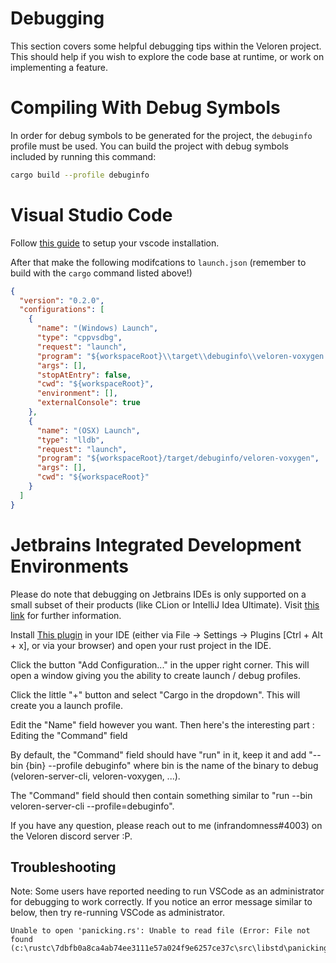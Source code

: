 # Debugging

This section covers some helpful debugging tips within the Veloren project. This should help if you wish to explore the code base at runtime, or work on implementing a feature.

# Compiling With Debug Symbols

In order for debug symbols to be generated for the project, the `debuginfo` profile must be used. You can build the project with debug symbols included by running this command:

```bash
cargo build --profile debuginfo
```

# Visual Studio Code

Follow [this guide](https://www.forrestthewoods.com/blog/how-to-debug-rust-with-visual-studio-code/) to setup your vscode installation.

After that make the following modifcations to `launch.json` (remember to build with the `cargo` command listed above!)

```json
{
  "version": "0.2.0",
  "configurations": [
    {
      "name": "(Windows) Launch",
      "type": "cppvsdbg",
      "request": "launch",
      "program": "${workspaceRoot}\\target\\debuginfo\\veloren-voxygen.exe",
      "args": [],
      "stopAtEntry": false,
      "cwd": "${workspaceRoot}",
      "environment": [],
      "externalConsole": true
    },
    {
      "name": "(OSX) Launch",
      "type": "lldb",
      "request": "launch",
      "program": "${workspaceRoot}/target/debuginfo/veloren-voxygen",
      "args": [],
      "cwd": "${workspaceRoot}"
    }
  ]
}
```

# Jetbrains Integrated Development Environments
Please do note that debugging on Jetbrains IDEs is only supported on a small subset of their products (like CLion or IntelliJ Idea Ultimate). Visit [this link](https://github.com/intellij-rust/intellij-rust) for further information.

Install [This plugin](https://github.com/intellij-rust/intellij-rust) in your IDE (either via File -> Settings -> Plugins [Ctrl + Alt + x], or via your browser) and open your rust project in the IDE.

Click the button "Add Configuration..." in the upper right corner. This will open a window giving you the ability to create launch / debug profiles.

Click the little "+" button and select "Cargo in the dropdown". This will create you a launch profile.

Edit the "Name" field however you want. Then here's the interesting part : Editing the "Command" field 

By default, the "Command" field should have "run" in it, keep it and add "--bin {bin} --profile debuginfo" where bin is the name of the binary to debug (veloren-server-cli, veloren-voxygen, ...).

The "Command" field should then contain something similar to "run --bin veloren-server-cli --profile=debuginfo".

If you have any question, please reach out to me (infrandomness#4003) on the Veloren discord server :P.

## Troubleshooting

Note: Some users have reported needing to run VSCode as an administrator for debugging to work correctly.
If you notice an error message similar to below, then try re-running VSCode as administrator.

```
Unable to open 'panicking.rs': Unable to read file (Error: File not found
(c:\rustc\7dbfb0a8ca4ab74ee3111e57a024f9e6257ce37c\src\libstd\panicking.rs)).
```
